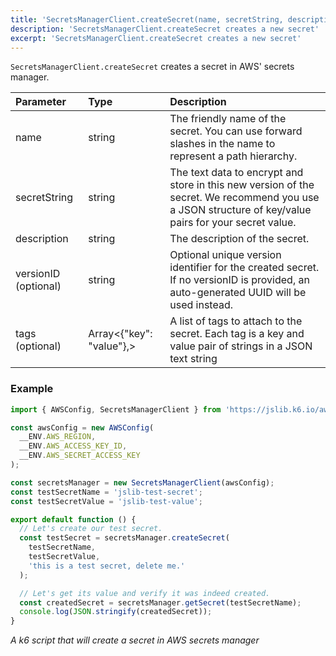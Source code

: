 ```yaml
---
title: 'SecretsManagerClient.createSecret(name, secretString, description, [versionID], [tags])'
description: 'SecretsManagerClient.createSecret creates a new secret'
excerpt: 'SecretsManagerClient.createSecret creates a new secret'
---
```


`SecretsManagerClient.createSecret` creates a secret in AWS' secrets manager.

| Parameter            | Type                     | Description                                                                                                                                           |
| :------------------- | :----------------------- | :---------------------------------------------------------------------------------------------------------------------------------------------------- |
| name                 | string                   | The friendly name of the secret. You can use forward slashes in the name to represent a path hierarchy.                                               |
| secretString         | string                   | The text data to encrypt and store in this new version of the secret. We recommend you use a JSON structure of key/value pairs for your secret value. |
| description          | string                   | The description of the secret.                                                                                                                        |
| versionID (optional) | string                   | Optional unique version identifier for the created secret. If no versionID is provided, an auto-generated UUID will be used instead.                   |
| tags (optional)      | Array<{"key": "value"},> | A list of tags to attach to the secret. Each tag is a key and value pair of strings in a JSON text string                                             |

### Example

<CodeGroup labels={[]}>

```javascript
import { AWSConfig, SecretsManagerClient } from 'https://jslib.k6.io/aws/0.3.0/secrets-manager.js';

const awsConfig = new AWSConfig(
  __ENV.AWS_REGION,
  __ENV.AWS_ACCESS_KEY_ID,
  __ENV.AWS_SECRET_ACCESS_KEY
);

const secretsManager = new SecretsManagerClient(awsConfig);
const testSecretName = 'jslib-test-secret';
const testSecretValue = 'jslib-test-value';

export default function () {
  // Let's create our test secret.
  const testSecret = secretsManager.createSecret(
    testSecretName,
    testSecretValue,
    'this is a test secret, delete me.'
  );

  // Let's get its value and verify it was indeed created.
  const createdSecret = secretsManager.getSecret(testSecretName);
  console.log(JSON.stringify(createdSecret));
}
```

_A k6 script that will create a secret in AWS secrets manager_

</CodeGroup>